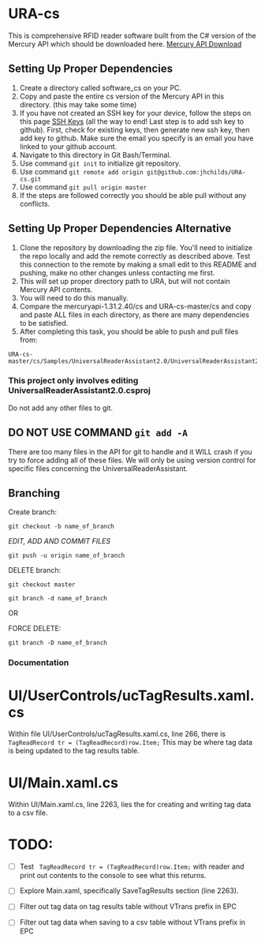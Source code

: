 # URA-cs
This is comprehensive RFID reader software built from the C# version of the Mercury API which should be downloaded here. 
[Mercury API Download](https://www.jadaktech.com/documentation/rfid/mercuryapi/)
## Setting Up Proper Dependencies

1. Create a directory called software_cs on your PC.
2. Copy and paste the entire cs version of the Mercury API in this directory. (this may take some time)
3. If you have not created an SSH key for your device, follow the steps on this page [SSH Keys](https://help.github.com/articles/checking-for-existing-ssh-keys/) (all the way to end! Last step is to add ssh key to github). First, check for existing keys, then generate new ssh key, then add key to github. Make sure the email you specify is an email you have linked to your github account. 
4. Navigate to this directory in Git Bash/Terminal.
5. Use command `git init` to initialize git repository.
6. Use command `git remote add origin git@github.com:jhchilds/URA-cs.git` 
7. Use command `git pull origin master`
8. If the steps are followed correctly you should be able pull without any conflicts.

## Setting Up Proper Dependencies Alternative
1. Clone the repository by downloading the zip file. You'll need to initialize the repo locally and add the remote correctly as described above. Test this connection to the remote by making a small edit to this README and pushing, make no other changes unless contacting me first.  
2. This will set up proper directory path to URA, but will not contain Mercury API contents.
3. You will need to do this manually.
4. Compare the mercuryapi-1.31.2.40/cs and URA-cs-master/cs and copy and paste ALL files in each directory, as there are many dependencies to be satisfied.
5. After completing this task, you should be able to push and pull files from:
```
URA-cs-master/cs/Samples/UniversalReaderAssistant2.0/UniversalReaderAssistant2.0/UI
```


### This project only involves editing UniversalReaderAssistant2.0.csproj 
Do not add any other files to git. 

## DO NOT USE COMMAND `git add -A` 
There are too many files in the API for git to handle and it WILL crash if you try to force adding all of these files. We will only be using version control for specific files concerning the UniversalReaderAssistant. 

## Branching

Create branch:
```
git checkout -b name_of_branch
```

*EDIT, ADD AND COMMIT FILES*
```
git push -u origin name_of_branch
```

DELETE branch:
```
git checkout master

git branch -d name_of_branch
```

OR 

FORCE DELETE:
```
git branch -D name_of_branch
```

### Documentation

# UI/UserControls/ucTagResults.xaml.cs
Within file UI/UserControls/ucTagResults.xaml.cs, line 266, there is `TagReadRecord tr = (TagReadRecord)row.Item;` This may be where tag data is being updated to the tag results table. 

# UI/Main.xaml.cs
Within UI/Main.xaml.cs, line 2263, lies the for creating and writing tag data to a csv file. 

# TODO:
- [ ] Test ` TagReadRecord tr = (TagReadRecord)row.Item;` with reader and print out contents to the console to see what this returns.

- [ ] Explore Main.xaml, specifically SaveTagResults section (line 2263). 

- [ ] Filter out tag data on tag results table without VTrans prefix in EPC

- [ ] Filter out tag data when saving to a csv table without VTrans prefix in EPC






